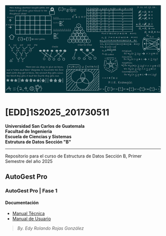 
# ![Banner](./AutoGest_Pro/Fase1/documentation/images/banner_edd_2025.png)

# [EDD]1S2025_201730511

**Universidad San Carlos de Guatemala**  
**Facultad de Ingenieria**  
**Escuela de Ciencias y Sistemas**  
**Estrutura de Datos Sección "B"**

---

Repositorio para el curso de Estructura de Datos Sección B, Primer Semestre del año 2025

## AutoGest Pro

### AutoGest Pro | Fase 1

#### Documentación

- [Manual Técnica](./AutoGest_Pro/Fase1/documentation/technical_manual/README.md)
- [Manual de Usuario](./AutoGest_Pro/Fase1/documentation/user_manul/README.md)

> *By. Edy Rolando Rojas González*
